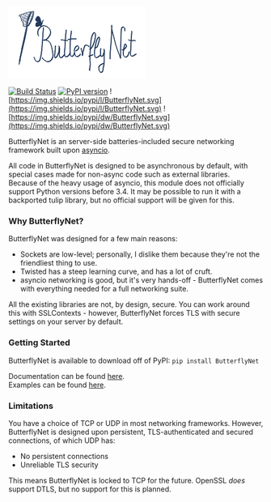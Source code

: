 ![ButterflyNet - Drawn by Tudor Iacobescu](/docs/bnet.png)

[![Build Status](https://img.shields.io/circleci/project/SunDwarf/ButterflyNet.svg)](https://circleci.com/gh/SunDwarf/ConfigMaster/)
[![PyPI version](https://img.shields.io/pypi/v/ButterflyNet.svg)](https://pypi.python.org/pypi/ButterflyNet/)
![https://img.shields.io/pypi/l/ButterflyNet.svg](https://img.shields.io/pypi/l/ButterflyNet.svg)
![https://img.shields.io/pypi/dw/ButterflyNet.svg](https://img.shields.io/pypi/dw/ButterflyNet.svg)

ButterflyNet is an server-side batteries-included secure networking framework built upon [asyncio](https://docs.python.org/3/library/asyncio.html). 

All code in ButterflyNet is designed to be asynchronous by default, with special cases made for non-async code such as external libraries.  
Because of the heavy usage of asyncio, this module does not officially support Python versions before 3.4. It may be possible to run it with a backported tulip library, but no official support will be given for this.

### Why ButterflyNet?

ButterflyNet was designed for a few main reasons:
  
  - Sockets are low-level; personally, I dislike them because they're not the friendliest thing to use.
  - Twisted has a steep learning curve, and has a lot of cruft.
  - asyncio networking is good, but it's very hands-off - ButterflyNet comes with everything needed for a full networking suite.
  
All the existing libraries are not, by design, secure. You can work around this with SSLContexts - however, ButterflyNet forces TLS with secure settings on your server by default.

### Getting Started

ButterflyNet is available to download off of PyPI: `pip install ButterflyNet`

Documentation can be found [here](https://butterflynet.veriny.tf).  
Examples can be found [here](/examples).

### Limitations

You have a choice of TCP or UDP in most networking frameworks. However, ButterflyNet is designed upon persistent, TLS-authenticated and secured connections, of which UDP has:

 - No persistent connections
 - Unreliable TLS security
 
This means ButterflyNet is locked to TCP for the future. OpenSSL *does* support DTLS, but no support for this is planned.




